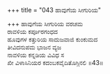 +++
title = "043 ಹಾವುಗೆಯ ಸೀಗುರಿಯ"

+++
ಹಾವುಗೆಯ ಸೀಗುರಿಯ ವರಚಮ  
ರಾವಳಿಯ ಕರ್ಪೂರಗಂಧದ  
ಹೂವುಗಳ ಕತ್ತುರಿಯ ಸಾದುಜವಾಜಿ ಕುಂಕುಮದ   
ತೀವಿದನುಪಮ ಭಾಜನ ವ್ಯಜ  
ನಾವಳಿಯ ಕನ್ನಡಿಯ ವಿವಿಧ ಸ  
ಖೀ ವಿಳಾಸಿನಿಯರ ಕದಂಬಕವೈದಿತೊಗ್ಗಿನಲಿ      ॥43॥